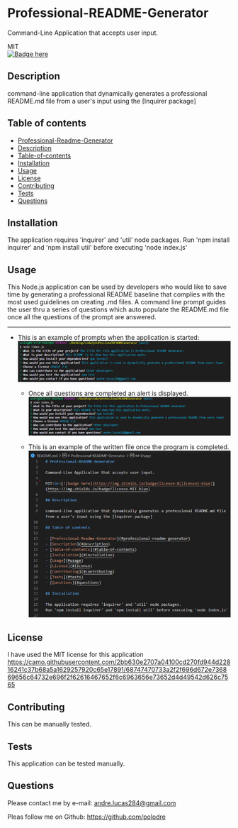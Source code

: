 # Professional-README-Generator

Command-Line Application that accepts user input.

MIT<br>[![Badge here](https://img.shields.io/badge/license-${license}-blue)](https://img.shields.io/badge/license-MIT-blue)

## Description

command-line application that dynamically generates a professional README.md file from a user's input using the [Inquirer package]

## Table of contents

- [Professional-Readme-Generator](#professional-readme-generator)
- [Description](#description)
- [Table-of-contents](#table-of-contents)
- [Installation](#installation)
- [Usage](#usage)
- [License](#license)
- [Contributing](#contributing)
- [Tests](#tests)
- [Questions](#questions)

## Installation

The application requires 'inquirer' and 'util' node packages.
Run 'npm install inquirer' and 'npm install util' before executing 'node index.js'

## Usage

This Node.js application can be used by developers who would like to save time by generating a professional README baseline that complies with the most used guidelines on creating .md files. A command line prompt guides the user thru a series of questions which auto populate the README.md file once all the questions of the prompt are answered.

---

- This is an example of prompts when the application is started:
  ![Answered Questions](/assets/images/answeredquestions.PNG "Answered Questions")

  - Once all questions are completed an alert is displayed.
    ![Alert](/assets/images/answeredquestions.PNG "Alert")

  - This is an example of the written file once the program is completed.
    ![Completed File](/assets/images/readmefile.PNG "Completed File")

## License

I have used the MIT license for this application
https://camo.githubusercontent.com/2bb630e2707a04100cd270fd944d22816241c37b68a5a1629257920c65e17891/68747470733a2f2f696d672e736869656c64732e696f2f62616467652f6c6963656e73652d4d49542d626c7565

## Contributing

This can be manually tested.

## Tests

This application can be tested manually.

## Questions

Please contact me by e-mail: andre.lucas284@gmail.com

Pleas follow me on Github: https://github.com/polodre
